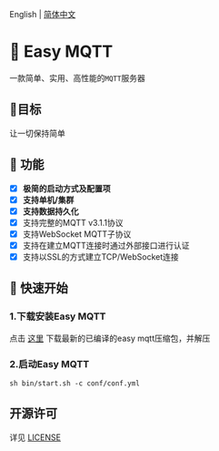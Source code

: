 English | [简体中文](./README-CN.md)

# 💎 Easy MQTT
一款简单、实用、高性能的`MQTT`服务器

## 🎯目标
让一切保持简单

## 💪 功能
- [x] **极简的启动方式及配置项**
- [x] **支持单机/集群**
- [x] **支持数据持久化**
- [x] 支持完整的MQTT v3.1.1协议
- [x] 支持WebSocket MQTT子协议
- [x] 支持在建立MQTT连接时通过外部接口进行认证
- [x] 支持以SSL的方式建立TCP/WebSocket连接

## 🚀 快速开始
### 1.下载安装Easy MQTT
点击 [这里](https://github.com/EasyProgramming/easy-mqtt/releases) 下载最新的已编译的easy mqtt压缩包，并解压
### 2.启动Easy MQTT
```shell script
sh bin/start.sh -c conf/conf.yml
```

## 开源许可
详见 [LICENSE](./LICENSE)